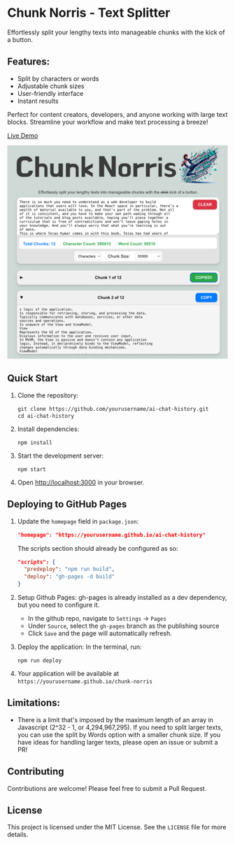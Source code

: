 # Chunk Norris - Text Splitter
Effortlessly split your lengthy texts into manageable chunks with the kick of a button. 

## Features:
- Split by characters or words
- Adjustable chunk sizes
- User-friendly interface
- Instant results

Perfect for content creators, developers, and anyone working with large text blocks. Streamline your workflow and make text processing a breeze!

[Live Demo](https://jamesalmeida.github.io/chunk-norris/)

![Chunk Norris](public/screenshot.png)

## Quick Start

1. Clone the repository:
   ```
   git clone https://github.com/yourusername/ai-chat-history.git
   cd ai-chat-history
   ```

2. Install dependencies:
   ```
   npm install
   ```

3. Start the development server:
   ```
   npm start
   ```

4. Open [http://localhost:3000](http://localhost:3000) in your browser.

## Deploying to GitHub Pages

1. Update the `homepage` field in `package.json`:
   ```json
   "homepage": "https://yourusername.github.io/ai-chat-history"
   ```
   The scripts section should already be configured as so:
   ```json
   "scripts": {
     "predeploy": "npm run build",
     "deploy": "gh-pages -d build"
   }
   ```

2. Setup Github Pages:
   gh-pages is already installed as a dev dependency, but you need to configure it.
   - In the github repo, navigate to `Settings` -> `Pages`
   - Under `Source`, select the `gh-pages` branch as the publishing source
   - Click `Save` and the page will automatically refresh.

3. Deploy the application:
    In the terminal, run:
   ```
   npm run deploy
   ```

4. Your application will be available at `https://yourusername.github.io/chunk-norris`

## Limitations:
- There is a limit that's imposed by the maximum length of an array in Javascript (2^32 - 1, or 4,294,967,295). If you need to split larger texts, you can use the split by Words option with a smaller chunk size. If you have ideas for handling larger texts, please open an issue or submit a PR!

## Contributing

Contributions are welcome! Please feel free to submit a Pull Request.

## License

This project is licensed under the MIT License. See the `LICENSE` file for more details.